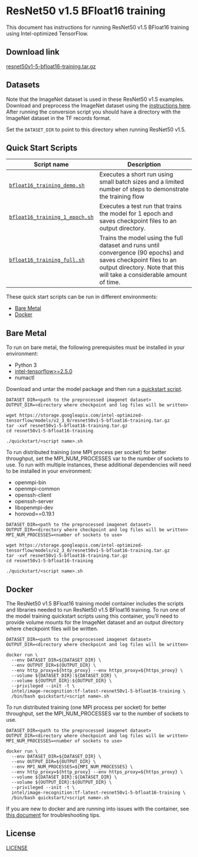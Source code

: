 <!--- 0. Title -->
# ResNet50 v1.5 BFloat16 training

<!-- 10. Description -->

This document has instructions for running ResNet50 v1.5 BFloat16 training
using Intel-optimized TensorFlow.


<!--- 20. Download link -->
## Download link

[resnet50v1-5-bfloat16-training.tar.gz](https://storage.googleapis.com/intel-optimized-tensorflow/models/v2_3_0/resnet50v1-5-bfloat16-training.tar.gz)

<!--- 30. Datasets -->
## Datasets

Note that the ImageNet dataset is used in these ResNet50 v1.5 examples.
Download and preprocess the ImageNet dataset using the [instructions here](/datasets/imagenet/README.md).
After running the conversion script you should have a directory with the
ImageNet dataset in the TF records format.

Set the `DATASET_DIR` to point to this directory when running ResNet50 v1.5.

<!--- 40. Quick Start Scripts -->
## Quick Start Scripts

| Script name | Description |
|-------------|-------------|
| [`bfloat16_training_demo.sh`](bfloat16_training_demo.sh) | Executes a short run using small batch sizes and a limited number of steps to demonstrate the training flow |
| [`bfloat16_training_1_epoch.sh`](bfloat16_training_1_epoch.sh) | Executes a test run that trains the model for 1 epoch and saves checkpoint files to an output directory. |
| [`bfloat16_training_full.sh`](bfloat16_training_full.sh) | Trains the model using the full dataset and runs until convergence (90 epochs) and saves checkpoint files to an output directory. Note that this will take a considerable amount of time. |

These quick start scripts can be run in different environments:
* [Bare Metal](#bare-metal)
* [Docker](#docker)


<!--- 50. Bare Metal -->
## Bare Metal

To run on bare metal, the following prerequisites must be installed in your environment:
* Python 3
* [intel-tensorflow>=2.5.0](https://pypi.org/project/intel-tensorflow/)
* numactl

Download and untar the model package and then run a [quickstart script](#quick-start-scripts).

```
DATASET_DIR=<path to the preprocessed imagenet dataset>
OUTPUT_DIR=<directory where checkpoint and log files will be written>

wget https://storage.googleapis.com/intel-optimized-tensorflow/models/v2_3_0/resnet50v1-5-bfloat16-training.tar.gz
tar -xvf resnet50v1-5-bfloat16-training.tar.gz
cd resnet50v1-5-bfloat16-training

./quickstart/<script name>.sh
```

To run distributed training (one MPI process per socket) for better throughput,
set the MPI_NUM_PROCESSES var to the number of sockets to use. 
To run with multiple instances, these additional dependencies will need to be
installed in your environment:

* openmpi-bin
* openmpi-common
* openssh-client
* openssh-server
* libopenmpi-dev
* horovod==0.19.1

```
DATASET_DIR=<path to the preprocessed imagenet dataset>
OUTPUT_DIR=<directory where checkpoint and log files will be written>
MPI_NUM_PROCESSES=<number of sockets to use>

wget https://storage.googleapis.com/intel-optimized-tensorflow/models/v2_3_0/resnet50v1-5-bfloat16-training.tar.gz
tar -xvf resnet50v1-5-bfloat16-training.tar.gz
cd resnet50v1-5-bfloat16-training

./quickstart/<script name>.sh
```

<!-- 60. Docker -->
## Docker

The ResNet50 v1.5 BFloat16 training model container includes the scripts
and libraries needed to run ResNet50 v1.5 BFloat16 training. To run one of the model
training quickstart scripts using this container, you'll need to provide volume mounts for
the ImageNet dataset and an output directory where checkpoint files will be written.

```
DATASET_DIR=<path to the preprocessed imagenet dataset>
OUTPUT_DIR=<directory where checkpoint and log files will be written>

docker run \
  --env DATASET_DIR=${DATASET_DIR} \
  --env OUTPUT_DIR=${OUTPUT_DIR} \
  --env http_proxy=${http_proxy} --env https_proxy=${https_proxy} \
  --volume ${DATASET_DIR}:${DATASET_DIR} \
  --volume ${OUTPUT_DIR}:${OUTPUT_DIR} \
  --privileged --init -t \
  intel/image-recognition:tf-latest-resnet50v1-5-bfloat16-training \
  /bin/bash quickstart/<script name>.sh
```

To run distributed training (one MPI process per socket) for better throughput,
set the MPI_NUM_PROCESSES var to the number of sockets to use.

```
DATASET_DIR=<path to the preprocessed imagenet dataset>
OUTPUT_DIR=<directory where checkpoint and log files will be written>
MPI_NUM_PROCESSES=<number of sockets to use>

docker run \
  --env DATASET_DIR=${DATASET_DIR} \
  --env OUTPUT_DIR=${OUTPUT_DIR} \
  --env MPI_NUM_PROCESSES=${MPI_NUM_PROCESSES} \
  --env http_proxy=${http_proxy} --env https_proxy=${https_proxy} \
  --volume ${DATASET_DIR}:${DATASET_DIR} \
  --volume ${OUTPUT_DIR}:${OUTPUT_DIR} \
  --privileged --init -t \
  intel/image-recognition:tf-latest-resnet50v1-5-bfloat16-training \
  /bin/bash quickstart/<script name>.sh
```

If you are new to docker and are running into issues with the container,
see [this document](https://github.com/IntelAI/models/tree/master/docs/general/docker.md)
for troubleshooting tips.

<!--- 80. License -->
## License

[LICENSE](/LICENSE)


